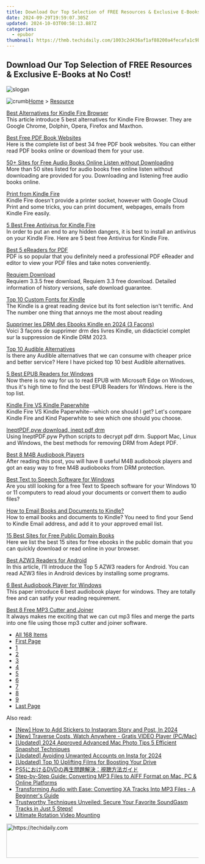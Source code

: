 ```yaml
---
title: Download Our Top Selection of FREE Resources & Exclusive E-Books at No Cost!
date: 2024-09-29T19:59:07.305Z
updated: 2024-10-03T00:58:13.887Z
categories:
  - epubor
thumbnail: https://thmb.techidaily.com/1003c2d436af1af88200a4fecafa1c9b55219d7d2c61adc69cde92d0a51179ae.jpg
---
```


## Download Our Top Selection of FREE Resources & Exclusive E-Books at No Cost!

![slogan](http://www.epubor.com/images/guide-banner-word.png)

![crumb](http://www.epubor.com/images/ol_home.png)[Home](https://tools.techidaily.com/epubor/products/) \> [Resource](https://tools.techidaily.com/epubor/products/)

[Best Alternatives for Kindle Fire Browser](https://tools.techidaily.com/epubor/products/)  
 This article introduce 5 best alternatives for Kindle Fire Browser. They are Google Chrome, Dolphin, Opera, Firefox and Maxthon.

[Best Free PDF Book Websites](https://tools.techidaily.com/epubor/products/)  
 Here is the complete list of best 34 free PDF book websites. You can either read PDF books online or download them for your use.

[50+ Sites for Free Audio Books Online Listen without Downloading](https://tools.techidaily.com/epubor/products/)  
 More than 50 sites listed for audio books free online listen without downloading are provided for you. Downloading and listening free audio books online.

[Print from Kindle Fire](https://tools.techidaily.com/epubor/products/)  
 Kindle Fire doesn't provide a printer socket, however with Google Cloud Print and some tricks, you can print document, webpages, emails from Kindle Fire easily.

[5 Best Free Antivirus for Kindle Fire](https://tools.techidaily.com/epubor/products/)  
 In order to put an end to any hidden dangers, it is best to install an antivirus on your Kindle Fire. Here are 5 best free Antivirus for Kindle Fire.

[Best 5 eReaders for PDF](https://tools.techidaily.com/epubor/reader/)  
 PDF is so popular that you definitely need a professional PDF eReader and editor to view your PDF files and take notes conveniently.

[Requiem Download](https://tools.techidaily.com/epubor/products/)  
 Requiem 3.3.5 free download, Requiem 3.3 free download. Detailed information of history versions, safe download guarantee.

[Top 10 Custom Fonts for Kindle](https://tools.techidaily.com/epubor/products/)  
 The Kindle is a great reading device but its font selection isn't terrific. And The number one thing that annoys me the most about reading

[Supprimer les DRM des Ebooks Kindle en 2024 (3 Façons)](http://www.epubor.com/supprimer-drm-amazon-kindle-azw-ebooks.html)  
 Voici 3 façons de supprimer drm des livres Kindle, un didacticiel complet sur la suppression de Kindle DRM 2023.

[Top 10 Audible Alternatives](https://tools.techidaily.com/epubor/products/)  
 Is there any Audible alternatives that we can consume with cheaper price and better service? Here I have picked top 10 best Audible alternatives.

[5 Best EPUB Readers for Windows](https://tools.techidaily.com/epubor/reader/)  
 Now there is no way for us to read EPUB with Microsoft Edge on Windows, thus it's high time to find the best EPUB Readers for Windows. Here is the top list.

[Kindle Fire VS Kindle Paperwhite](https://tools.techidaily.com/epubor/products/)  
 Kindle Fire VS Kindle Paperwhite--which one should I get? Let's compare Kindle Fire and Kind Paperwhite to see which one should you choose. 

[IneptPDF.pyw download, inept pdf drm](https://tools.techidaily.com/epubor/products/)  
 Using IneptPDF.pyw Python scripts to decrypt pdf drm. Support Mac, Linux and Windows, the best methods for removing DRM from Adept PDF.

[Best 8 M4B Audiobook Players](https://tools.techidaily.com/epubor/products/)  
 After reading this post, you will have 8 useful M4B audiobook players and got an easy way to free M4B audiobooks from DRM protection.

[Best Text to Speech Software for Windows](https://tools.techidaily.com/epubor/products/)  
 Are you still looking for a free Text to Speech software for your Windows 10 or 11 computers to read aloud your documents or convert them to audio files?

[How to Email Books and Documents to Kindle?](https://tools.techidaily.com/epubor/products/)  
 How to email books and documents to Kindle? You need to find your Send to Kindle Email address, and add it to your approved email list.

[15 Best Sites for Free Public Domain Books](https://tools.techidaily.com/epubor/products/)  
 Here we list the best 15 sites for free ebooks in the public domain that you can quickly download or read online in your browser.

[Best AZW3 Readers for Android](https://tools.techidaily.com/epubor/reader/)  
 In this article, I’ll introduce the Top 5 AZW3 readers for Android. You can read AZW3 files in Android devices by installing some programs.

[6 Best Audiobook Player for Windows](https://tools.techidaily.com/epubor/products/)  
 This paper introduce 6 best audiobook player for windows. They are totally free and can satify your reading requirement.

[Best 8 Free MP3 Cutter and Joiner](https://tools.techidaily.com/epubor/products/)  
 It always makes me exciting that we can cut mp3 files and merge the parts into one file using those mp3 cutter and joiner software.

* [All 168 Items](https://tools.techidaily.com/epubor/products/)
* [First Page](https://tools.techidaily.com/epubor/products/)
* [1](https://tools.techidaily.com/epubor/products/)
* [2](https://tools.techidaily.com/epubor/products/)
* [3](https://tools.techidaily.com/epubor/products/)
* [4](https://tools.techidaily.com/epubor/products/)
* [5](https://tools.techidaily.com/epubor/products/)
* [6](https://tools.techidaily.com/epubor/products/)
* [7](https://tools.techidaily.com/epubor/products/)
* [8](https://tools.techidaily.com/epubor/products/)
* [9](https://tools.techidaily.com/epubor/products/)
* [Last Page](https://tools.techidaily.com/epubor/products/)

<ins class="adsbygoogle"
     style="display:block"
     data-ad-format="autorelaxed"
     data-ad-client="ca-pub-7571918770474297"
     data-ad-slot="1223367746"></ins>

<ins class="adsbygoogle"
     style="display:block"
     data-ad-client="ca-pub-7571918770474297"
     data-ad-slot="8358498916"
     data-ad-format="auto"
     data-full-width-responsive="true"></ins>

<span class="atpl-alsoreadstyle">Also read:</span>
<div><ul>
<li><a href="https://instagram-video-recordings.techidaily.com/new-how-to-add-stickers-to-instagram-story-and-post-in-2024/"><u>[New] How to Add Stickers to Instagram Story and Post, In 2024</u></a></li>
<li><a href="https://some-skills.techidaily.com/new-traverse-costs-watch-anywhere-gratis-video-player-pcmac/"><u>[New] Traverse Costs, Watch Anywhere - Gratis VIDEO Player (PC/Mac)</u></a></li>
<li><a href="https://visual-screen-recording.techidaily.com/updated-2024-approved-advanced-mac-photo-tips-5-efficient-snapshot-techniques/"><u>[Updated] 2024 Approved Advanced Mac Photo Tips 5 Efficient Snapshot Techniques</u></a></li>
<li><a href="https://instagram-video-files.techidaily.com/updated-avoiding-unwanted-accounts-on-insta-for-2024/"><u>[Updated] Avoiding Unwanted Accounts on Insta for 2024</u></a></li>
<li><a href="https://some-tips.techidaily.com/updated-top-10-uplifting-films-for-boosting-your-drive/"><u>[Updated] Top 10 Uplifting Films for Boosting Your Drive</u></a></li>
<li><a href="https://discover-bits.techidaily.com/ps5dvd/"><u>PS5におけるDVDの再生問題解決：視聴方法ガイド</u></a></li>
<li><a href="https://discover-bits.techidaily.com/step-by-step-guide-converting-mp3-files-to-aiff-format-on-mac-pc-and-online-platforms/"><u>Step-by-Step Guide: Converting MP3 Files to AIFF Format on Mac, PC & Online Platforms</u></a></li>
<li><a href="https://discover-bits.techidaily.com/transforming-audio-with-ease-converting-xa-tracks-into-mp3-files-a-beginners-guide/"><u>Transforming Audio with Ease: Converting XA Tracks Into MP3 Files - A Beginner's Guide</u></a></li>
<li><a href="https://discover-bits.techidaily.com/trustworthy-techniques-unveiled-secure-your-favorite-soundgasm-tracks-in-just-5-steps/"><u>Trustworthy Techniques Unveiled: Secure Your Favorite SoundGasm Tracks in Just 5 Steps!</u></a></li>
<li><a href="https://extra-tips.techidaily.com/ultimate-rotation-video-mounting/"><u>Ultimate Rotation Video Mounting</u></a></li>
</ul></div>

<!-- affiliate ads begin -->
<a href="https://aidotcom.pxf.io/c/5597632/2129043/19576" target="_top" id="2129043">
  <img src="//a.impactradius-go.com/display-ad/19576-2129043" border="0" alt="https://techidaily.com" width="728" height="90"/>
</a>
<img height="0" width="0" src="https://aidotcom.pxf.io/i/5597632/2129043/19576" style="position:absolute;visibility:hidden;" border="0" />
<!-- affiliate ads end -->

